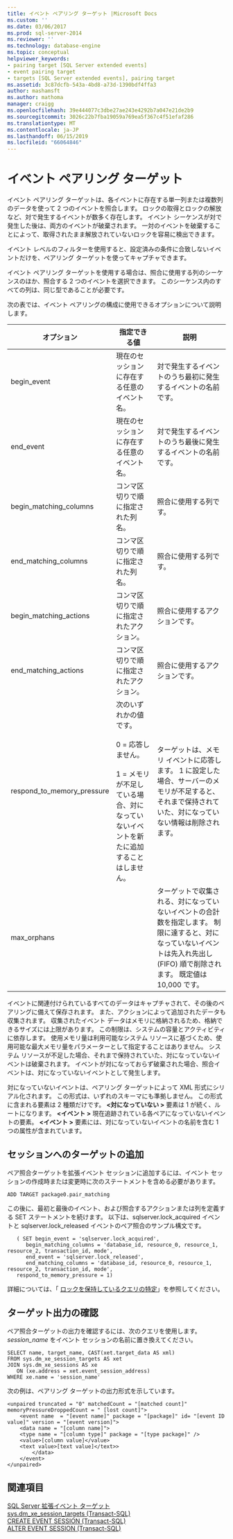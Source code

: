 ```yaml
---
title: イベント ペアリング ターゲット |Microsoft Docs
ms.custom: ''
ms.date: 03/06/2017
ms.prod: sql-server-2014
ms.reviewer: ''
ms.technology: database-engine
ms.topic: conceptual
helpviewer_keywords:
- pairing target [SQL Server extended events]
- event pairing target
- targets [SQL Server extended events], pairing target
ms.assetid: 3c87dcfb-543a-4bd8-a73d-1390bdf4ffa3
author: mashamsft
ms.author: mathoma
manager: craigg
ms.openlocfilehash: 39e444077c3dbe27ae243e4292b7a047e21de2b9
ms.sourcegitcommit: 3026c22b7fba19059a769ea5f367c4f51efaf286
ms.translationtype: MT
ms.contentlocale: ja-JP
ms.lasthandoff: 06/15/2019
ms.locfileid: "66064846"
---
```

# <a name="event-pairing-target"></a>イベント ペアリング ターゲット
  イベント ペアリング ターゲットは、各イベントに存在する単一列または複数列のデータを使って 2 つのイベントを照合します。 ロックの取得とロックの解放など、対で発生するイベントが数多く存在します。 イベント シーケンスが対で発生した後は、両方のイベントが破棄されます。 一対のイベントを破棄することによって、取得されたまま解放されていないロックを容易に検出できます。  
  
 イベント レベルのフィルターを使用すると、設定済みの条件に合致しないイベントだけを、ペアリング ターゲットを使ってキャプチャできます。  
  
 イベント ペアリング ターゲットを使用する場合は、照合に使用する列のシーケンスのほか、照合する 2 つのイベントを選択できます。 このシーケンス内のすべての列は、同じ型であることが必要です。  
  
 次の表では、イベント ペアリングの構成に使用できるオプションについて説明します。  
  
|オプション|指定できる値|説明|  
|------------|--------------------|-----------------|  
|begin_event|現在のセッションに存在する任意のイベント名。|対で発生するイベントのうち最初に発生するイベントの名前です。|  
|end_event|現在のセッションに存在する任意のイベント名。|対で発生するイベントのうち最後に発生するイベントの名前です。|  
|begin_matching_columns|コンマ区切りで順に指定された列名。|照合に使用する列です。|  
|end_matching_columns|コンマ区切りで順に指定された列名。|照合に使用する列です。|  
|begin_matching_actions|コンマ区切りで順に指定されたアクション。|照合に使用するアクションです。|  
|end_matching_actions|コンマ区切りで順に指定されたアクション。|照合に使用するアクションです。|  
|respond_to_memory_pressure|次のいずれかの値です。<br /><br /> 0 = 応答しません。<br /><br /> 1 = メモリが不足している場合、対になっていないイベントを新たに追加することはしません。|ターゲットは、メモリ イベントに応答します。 1 に設定した場合、サーバーのメモリが不足すると、それまで保持されていた、対になっていない情報は削除されます。|  
|max_orphans||ターゲットで収集される、対になっていないイベントの合計数を指定します。 制限に達すると、対になっていないイベントは先入れ先出し (FIFO) 順で削除されます。 既定値は 10,000 です。|  
  
 イベントに関連付けられているすべてのデータはキャプチャされて、その後のペアリングに備えて保存されます。 また、アクションによって追加されたデータも収集されます。 収集されたイベント データはメモリに格納されるため、格納できるサイズには上限があります。 この制限は、システムの容量とアクティビティに依存します。 使用メモリ量は利用可能なシステム リソースに基づくため、使用可能な最大メモリ量をパラメーターとして指定することはありません。 システム リソースが不足した場合、それまで保持されていた、対になっていないイベントは破棄されます。 イベントが対になっておらず破棄された場合、照合イベントは、対になっていないイベントとして発生します。  
  
 対になっていないイベントは、ペアリング ターゲットによって XML 形式にシリアル化されます。 この形式は、いずれのスキーマにも準拠しません。 この形式に含まれる要素は 2 種類だけです。 **\<対になっていない >** 要素は 1 が続く、ルートになります。 **\<イベント >** 現在追跡されている各ペアになっていないイベントの要素。 **\<イベント >** 要素には、対になっていないイベントの名前を含む 1 つの属性が含まれています。  
  
## <a name="adding-the-target-to-a-session"></a>セッションへのターゲットの追加  
 ペア照合ターゲットを拡張イベント セッションに追加するには、イベント セッションの作成時または変更時に次のステートメントを含める必要があります。  
  
```  
ADD TARGET package0.pair_matching   
```  
  
 この後に、最初と最後のイベント、および照合するアクションまたは列を定義する SET ステートメントを続けます。 以下は、sqlserver.lock_acquired イベントと sqlserver.lock_released イベントのペア照合のサンプル構文です。  
  
```  
   ( SET begin_event = 'sqlserver.lock_acquired',  
      begin_matching_columns = 'database_id, resource_0, resource_1, resource_2, transaction_id, mode',  
      end_event = 'sqlserver.lock_released',  
      end_matching_columns = 'database_id, resource_0, resource_1, resource_2, transaction_id, mode',  
   respond_to_memory_pressure = 1)  
```  
  
 詳細については、「 [ロックを保持しているクエリの特定](../relational-databases/extended-events/determine-which-queries-are-holding-locks.md)」を参照してください。  
  
## <a name="reviewing-the-target-output"></a>ターゲット出力の確認  
 ペア照合ターゲットの出力を確認するには、次のクエリを使用します。 *session_name* をイベント セッションの名前に置き換えてください。  
  
```  
SELECT name, target_name, CAST(xet.target_data AS xml)  
FROM sys.dm_xe_session_targets AS xet  
JOIN sys.dm_xe_sessions AS xe  
   ON (xe.address = xet.event_session_address)  
WHERE xe.name = 'session_name'  
```  
  
 次の例は、ペアリング ターゲットの出力形式を示しています。  
  
```  
<unpaired truncated = "0" matchedCount = "[matched count]" memoryPressureDroppedCount = " [lost count]">  
    <event name  = "[event name]" package = "[package]" id= "[event ID value]" version = "[event version]">  
    <data name = "[column name]">   
    <type name = "[column type]" package = "[type package]" />   
    <value>[column value]</value>  
    <text value>[text value]</text>>  
        </data>  
    </event>  
</unpaired>  
```  
  
## <a name="see-also"></a>関連項目  
 [SQL Server 拡張イベント ターゲット](../../2014/database-engine/sql-server-extended-events-targets.md)   
 [sys.dm_xe_session_targets &#40;Transact-SQL&#41;](/sql/relational-databases/system-dynamic-management-views/sys-dm-xe-session-targets-transact-sql)   
 [CREATE EVENT SESSION &#40;Transact-SQL&#41;](/sql/t-sql/statements/create-event-session-transact-sql)   
 [ALTER EVENT SESSION &#40;Transact-SQL&#41;](/sql/t-sql/statements/alter-event-session-transact-sql)  
  
  
